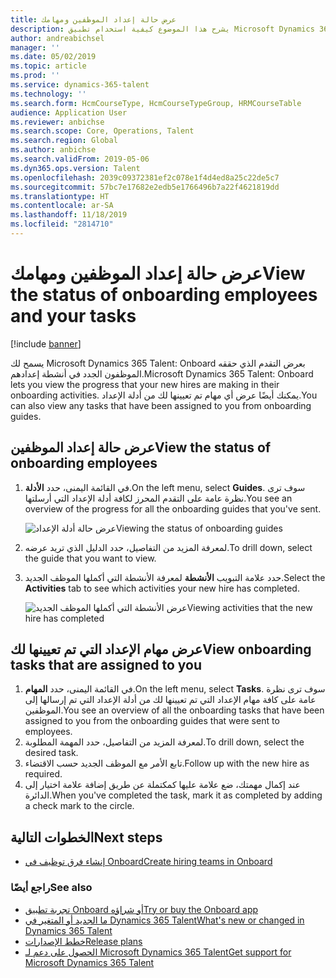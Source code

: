 ```yaml
---
title: عرض حالة إعداد الموظفين ومهامك
description: يشرح هذا الموضوع كيفية استخدام تطبيق Microsoft Dynamics 365 Talent - Onboard لتعقب تقدم الموظفين الجدد في عملية إعدادهم.
author: andreabichsel
manager: ''
ms.date: 05/02/2019
ms.topic: article
ms.prod: ''
ms.service: dynamics-365-talent
ms.technology: ''
ms.search.form: HcmCourseType, HcmCourseTypeGroup, HRMCourseTable
audience: Application User
ms.reviewer: anbichse
ms.search.scope: Core, Operations, Talent
ms.search.region: Global
ms.author: anbichse
ms.search.validFrom: 2019-05-06
ms.dyn365.ops.version: Talent
ms.openlocfilehash: 2039c09372381ef2c078e1f4d4ed8a25c22de5c7
ms.sourcegitcommit: 57bc7e17682e2edb5e1766496b7a22f4621819dd
ms.translationtype: HT
ms.contentlocale: ar-SA
ms.lasthandoff: 11/18/2019
ms.locfileid: "2814710"
---
```

# <a name="view-the-status-of-onboarding-employees-and-your-tasks"></a><span data-ttu-id="538ad-103">عرض حالة إعداد الموظفين ومهامك</span><span class="sxs-lookup"><span data-stu-id="538ad-103">View the status of onboarding employees and your tasks</span></span>

[!include [banner](includes/banner.md)]

<span data-ttu-id="538ad-104">يسمح لك Microsoft Dynamics 365 Talent: Onboard بعرض التقدم الذي حققه الموظفون الجدد في أنشطة إعدادهم.</span><span class="sxs-lookup"><span data-stu-id="538ad-104">Microsoft Dynamics 365 Talent: Onboard lets you view the progress that your new hires are making in their onboarding activities.</span></span> <span data-ttu-id="538ad-105">يمكنك أيضًا عرض أي مهام تم تعيينها لك من أدلة الإعداد.</span><span class="sxs-lookup"><span data-stu-id="538ad-105">You can also view any tasks that have been assigned to you from onboarding guides.</span></span>

## <a name="view-the-status-of-onboarding-employees"></a><span data-ttu-id="538ad-106">عرض حالة إعداد الموظفين</span><span class="sxs-lookup"><span data-stu-id="538ad-106">View the status of onboarding employees</span></span>

1. <span data-ttu-id="538ad-107">في القائمة اليمنى، حدد **الأدلة**.</span><span class="sxs-lookup"><span data-stu-id="538ad-107">On the left menu, select **Guides**.</span></span> <span data-ttu-id="538ad-108">سوف ترى نظرة عامة على التقدم المحرز لكافة أدلة الإعداد التي أرسلتها.</span><span class="sxs-lookup"><span data-stu-id="538ad-108">You see an overview of the progress for all the onboarding guides that you've sent.</span></span>

    ![[<span data-ttu-id="538ad-109">عرض حالة أدلة الإعداد</span><span class="sxs-lookup"><span data-stu-id="538ad-109">Viewing the status of onboarding guides</span></span>](./media/onboard-guide-status.png)](./media/onboard-guide-status.png)

2. <span data-ttu-id="538ad-110">لمعرفة المزيد من التفاصيل، حدد الدليل الذي تريد عرضه.</span><span class="sxs-lookup"><span data-stu-id="538ad-110">To drill down, select the guide that you want to view.</span></span>
3. <span data-ttu-id="538ad-111">حدد علامة التبويب **الأنشطة** لمعرفة الأنشطة التي أكملها الموظف الجديد.</span><span class="sxs-lookup"><span data-stu-id="538ad-111">Select the **Activities** tab to see which activities your new hire has completed.</span></span>

    ![[<span data-ttu-id="538ad-112">عرض الأنشطة التي أكملها الموظف الجديد</span><span class="sxs-lookup"><span data-stu-id="538ad-112">Viewing activities that the new hire has completed</span></span>](./media/onboard-status-activities.png)](./media/onboard-status-activities.png)

## <a name="view-onboarding-tasks-that-are-assigned-to-you"></a><span data-ttu-id="538ad-113">عرض مهام الإعداد التي تم تعيينها لك</span><span class="sxs-lookup"><span data-stu-id="538ad-113">View onboarding tasks that are assigned to you</span></span>

1. <span data-ttu-id="538ad-114">في القائمة اليمنى، حدد **المهام**.</span><span class="sxs-lookup"><span data-stu-id="538ad-114">On the left menu, select **Tasks**.</span></span> <span data-ttu-id="538ad-115">سوف ترى نظرة عامة على كافة مهام الإعداد التي تم تعيينها لك من أدلة الإعداد التي تم إرسالها إلى الموظفين.</span><span class="sxs-lookup"><span data-stu-id="538ad-115">You see an overview of all the onboarding tasks that have been assigned to you from the onboarding guides that were sent to employees.</span></span>
2. <span data-ttu-id="538ad-116">لمعرفة المزيد من التفاصيل، حدد المهمة المطلوبة.</span><span class="sxs-lookup"><span data-stu-id="538ad-116">To drill down, select the desired task.</span></span>
3. <span data-ttu-id="538ad-117">تابع الأمر مع الموظف الجديد حسب الاقتضاء.</span><span class="sxs-lookup"><span data-stu-id="538ad-117">Follow up with the new hire as required.</span></span>
4. <span data-ttu-id="538ad-118">عند إكمال مهمتك، ضع علامة عليها كمكتملة عن طريق إضافة علامة اختيار إلى الدائرة.</span><span class="sxs-lookup"><span data-stu-id="538ad-118">When you've completed the task, mark it as completed by adding a check mark to the circle.</span></span>

## <a name="next-steps"></a><span data-ttu-id="538ad-119">الخطوات التالية</span><span class="sxs-lookup"><span data-stu-id="538ad-119">Next steps</span></span>

- [<span data-ttu-id="538ad-120">إنشاء فرق توظيف في Onboard‎</span><span class="sxs-lookup"><span data-stu-id="538ad-120">Create hiring teams in Onboard</span></span>](./onboard-create-team.md)

### <a name="see-also"></a><span data-ttu-id="538ad-121">راجع أيضًا</span><span class="sxs-lookup"><span data-stu-id="538ad-121">See also</span></span>

- [<span data-ttu-id="538ad-122">تجربة تطبيق Onboard أو شراؤه</span><span class="sxs-lookup"><span data-stu-id="538ad-122">Try or buy the Onboard app</span></span>](https://dynamics.microsoft.com/talent/onboard/)
- [<span data-ttu-id="538ad-123">ما الجديد أو المتغير‬ في Dynamics 365 Talent</span><span class="sxs-lookup"><span data-stu-id="538ad-123">What's new or changed in Dynamics 365 Talent</span></span>](./whats-new.md)
- [<span data-ttu-id="538ad-124">خطط الإصدارات</span><span class="sxs-lookup"><span data-stu-id="538ad-124">Release plans</span></span>](https://docs.microsoft.com/business-applications-release-notes/index)
- [<span data-ttu-id="538ad-125">الحصول على دعم لـ Microsoft Dynamics 365 Talent</span><span class="sxs-lookup"><span data-stu-id="538ad-125">Get support for Microsoft Dynamics 365 Talent</span></span>](./talent-support.md)
